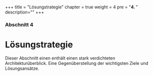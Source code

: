 +++
title = "Lösungstrategie"
chapter = true
weight = 4
pre = "<b>4. </b>"
description=""
+++

### Abschnitt 4

# Lösungstrategie

Dieser Abschnitt einen enthält einen stark verdichteten Architekturüberblick. Eine Gegenüberstellung der wichtigsten Ziele und Lösungsansätze.
